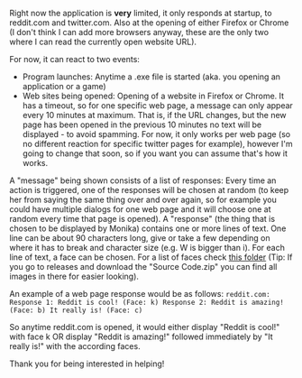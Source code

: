 Right now the application is **very** limited, it only responds at startup, to reddit.com and twitter.com. Also at the opening of either Firefox or Chrome (I don't think I can add more browsers anyway, these are the only two where I can read the currently open website URL).

For now, it can react to two events:

- Program launches: Anytime a .exe file is started (aka. you opening an application or a game)
- Web sites being opened: Opening of a website in Firefox or Chrome. It has a timeout, so for one specific web page, a message can only appear every 10 minutes at maximum. That is, if the URL changes, but the new page has been opened in the previous 10 minutes no text will be displayed - to avoid spamming. For now, it only works per web page (so no different reaction for specific twitter pages for example), however I'm going to change that soon, so if you want you can assume that's how it works.

A "message" being shown consists of a list of responses: Every time an action is triggered, one of the responses will be chosen at random (to keep her from saying the same thing over and over again, so for example you could have multiple dialogs for one web page and it will choose one at random every time that page is opened). A "response" (the thing that is chosen to be displayed by Monika) contains one or more lines of text. One line can be about 90 characters long, give or take a few depending on where it has to break and character size (e.g. W is bigger than i). For each line of text, a face can be chosen. For a list of faces check [this folder](https://github.com/PiMaker/MonikAI/tree/master/MonikAI/monika) (Tip: If you go to releases and download the "Source Code.zip" you can find all images in there for easier looking).

An example of a web page response would be as follows:
`
reddit.com:
  Response 1:
    Reddit is cool! (Face: k)
  Response 2:
    Reddit is amazing! (Face: b)
    It really is! (Face: c)
`

So anytime reddit.com is opened, it would either display "Reddit is cool!" with face k OR display "Reddit is amazing!" followed immediately by "It really is!" with the according faces.

Thank you for being interested in helping!
